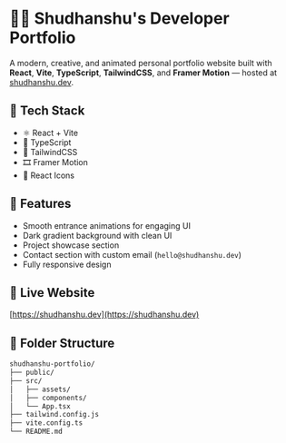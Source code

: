 # 🧑‍💻 Shudhanshu's Developer Portfolio

A modern, creative, and animated personal portfolio website built with **React**, **Vite**, **TypeScript**, **TailwindCSS**, and **Framer Motion** — hosted at [shudhanshu.dev](https://shudhanshu.dev).

## 🚀 Tech Stack

- ⚛️ React + Vite
- 🧠 TypeScript
- 🎨 TailwindCSS
- 🎞️ Framer Motion
- 🧩 React Icons

## 📸 Features

- Smooth entrance animations for engaging UI
- Dark gradient background with clean UI
- Project showcase section
- Contact section with custom email (`hello@shudhanshu.dev`)
- Fully responsive design

## 🔗 Live Website

[https://shudhanshu.dev](https://shudhanshu.dev)

## 📁 Folder Structure

```bash
shudhanshu-portfolio/
├── public/
├── src/
│   ├── assets/
│   ├── components/
│   └── App.tsx
├── tailwind.config.js
├── vite.config.ts
└── README.md
```
